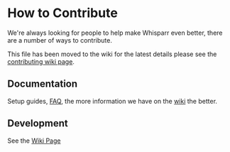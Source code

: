 # How to Contribute

We're always looking for people to help make Whisparr even better, there are a number of ways to contribute.

This file has been moved to the wiki for the latest details please see the [contributing wiki page](https://wiki.servarr.com/whisparr/contributing).

## Documentation

Setup guides, [FAQ](https://wiki.servarr.com/whisparr/faq), the more information we have on the [wiki](https://wiki.servarr.com/whisparr) the better.

## Development

See the [Wiki Page](https://wiki.servarr.com/whisparr/contributing)
